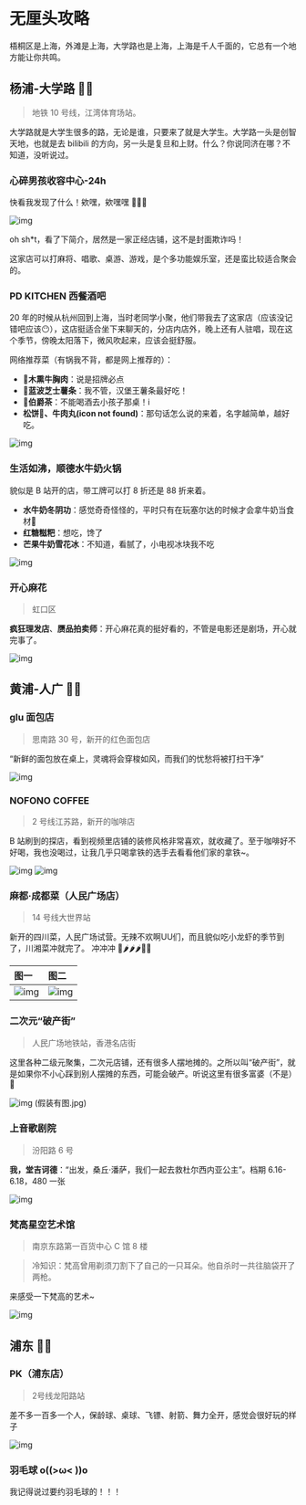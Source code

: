 # 无厘头攻略

梧桐区是上海，外滩是上海，大学路也是上海，上海是千人千面的，它总有一个地方能让你共鸣。

## 杨浦-大学路 🐱‍💻

> 地铁 10 号线，江湾体育场站。

大学路就是大学生很多的路，无论是谁，只要来了就是大学生。大学路一头是创智天地，也就是去 bilibili 的方向，另一头是复旦和上财。什么？你说同济在哪？不知道，没听说过。

### 心碎男孩收容中心-24h

快看我发现了什么！欸嘿，欸嘿嘿 🤩🥳🥰

![img](./images/heart_break_boy.jpg)

oh sh*t，看了下简介，居然是一家正经店铺，这不是封面欺诈吗！

这家店可以打麻将、唱歌、桌游、游戏，是个多功能娱乐室，还是蛮比较适合聚会的。

### PD KITCHEN 西餐酒吧

20 年的时候从杭州回到上海，当时老同学小聚，他们带我去了这家店（应该没记错吧应该😶），这店挺适合坐下来聊天的，分店内店外，晚上还有人驻唱，现在这个季节，傍晚太阳落下，微风吹起来，应该会挺舒服。

网络推荐菜（有锅我不背，都是网上推荐的）：

- **🍖木熏牛胸肉**：说是招牌必点
- **🍟蓝波芝士薯条**：我不管，汉堡王薯条最好吃！
- **🍹伯爵茶**：不能喝酒去小孩子那桌！i
- **松饼🍪、牛肉丸(icon not found)**：那句话怎么说的来着，名字越简单，越好吃。

![img](./images/pd.jpg)

### 生活如沸，顺德水牛奶火锅

貌似是 B 站开的店，带工牌可以打 8 折还是 88 折来着。

- **水牛奶冬阴功**：感觉奇奇怪怪的，平时只有在玩塞尔达的时候才会拿牛奶当食材🤔
- **红糖糍粑**：想吃，馋了
- **芒果牛奶雪花冰**：不知道，看腻了，小电视冰块我不吃
 
![img](./images/milk.jpg)

### 开心麻花

> 虹口区

**疯狂理发店**、**赝品拍卖师**：开心麻花真的挺好看的，不管是电影还是剧场，开心就完事了。

![img](./images/hemp_flowers.jpg)

## 黄浦-人广 🐱‍👓

### glu 面包店

> 思南路 30 号，新开的红色面包店

“新鲜的面包放在桌上，灵魂将会穿梭如风，而我们的忧愁将被打扫干净”

![img](./images/gluglu.jpg)

### NOFONO COFFEE

> 2 号线江苏路，新开的咖啡店

B 站刷到的探店，看到视频里店铺的装修风格非常喜欢，就收藏了。至于咖啡好不好喝，我也没喝过，让我几乎只喝拿铁的选手去看看他们家的拿铁~。

![img](./images/nofono.jpg)
 ![img](./images/nofono_1.jpg)

### 麻都·成都菜（人民广场店）

> 14 号线大世界站

新开的四川菜，人民广场试营。无辣不欢啊UU们，而且貌似吃小龙虾的季节到了，川湘菜冲就完了。
冲冲冲 🍤🌶🌶🌶🚴‍♂️

| 图一                        | 图二                                     |
| :-------------------------- | :--------------------------------------- |
| ![img](./images/pepper.jpg) | ![img](./images/little_dragon_shrimp.jpg) |

<!-- ### 上海大剧院

> 2 号线人民广场站

- **剧院魅影**：经典音乐剧，据说是第一次以中文的形式演出，非常火爆。看了下档期到 6.4 号就结束了，而且周末票价好像是 600 多一个人。想看，但感觉可能不太好约。

- **恋爱的犀牛**：谁不喜欢爱情故事呢。大学话剧社演出，室友抢到了票，人生第一次看话剧，当时是真的很震撼，台词句句戳心，佩服话剧社的同学。不太确定这个版本的好不好看，档期也是 6.4 号，不是很贵。

![img](/images/opera.jpg) -->

### 二次元“破产街”

> 人民广场地铁站，香港名店街

这里各种二级元聚集，二次元店铺，还有很多人摆地摊的。之所以叫“破产街”，就是如果你不小心踩到别人摆摊的东西，可能会破产。听说这里有很多富婆（不是）🤫

![img]() (假装有图.jpg)

### 上音歌剧院

> 汾阳路 6 号

**我，堂吉诃德**：“出发，桑丘·潘萨，我们一起去救杜尔西内亚公主”。档期 6.16-6.18，480 一张

![img](./images/knight.jpg)

### 梵高星空艺术馆

> 南京东路第一百货中心 C 馆 8 楼

> 冷知识：梵高曾用剃须刀割下了自己的一只耳朵。他自杀时一共往脑袋开了两枪。

来感受一下梵高的艺术~

![img](./images/fangao.jpg)

## 浦东 🐱‍🏍

### PK（浦东店）

> 2号线龙阳路站

差不多一百多一个人，保龄球、桌球、飞镖、射箭、舞力全开，感觉会很好玩的样子

![img](./images/PK.jpg)

### 羽毛球 o((>ω< ))o

我记得说过要约羽毛球的！！！
